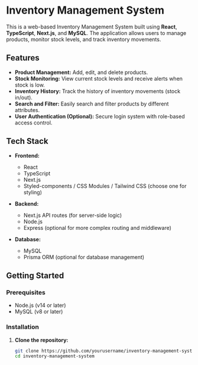 # Inventory Management System

This is a web-based Inventory Management System built using **React**, **TypeScript**, **Next.js**, and **MySQL**. The application allows users to manage products, monitor stock levels, and track inventory movements.

## Features

- **Product Management:** Add, edit, and delete products.
- **Stock Monitoring:** View current stock levels and receive alerts when stock is low.
- **Inventory History:** Track the history of inventory movements (stock in/out).
- **Search and Filter:** Easily search and filter products by different attributes.
- **User Authentication (Optional):** Secure login system with role-based access control.

## Tech Stack

- **Frontend:**
  - React
  - TypeScript
  - Next.js
  - Styled-components / CSS Modules / Tailwind CSS (choose one for styling)

- **Backend:**
  - Next.js API routes (for server-side logic)
  - Node.js
  - Express (optional for more complex routing and middleware)

- **Database:**
  - MySQL
  - Prisma ORM (optional for database management)

## Getting Started

### Prerequisites

- Node.js (v14 or later)
- MySQL (v8 or later)

### Installation

1. **Clone the repository:**

   ```bash
   git clone https://github.com/yourusername/inventory-management-system.git
   cd inventory-management-system
